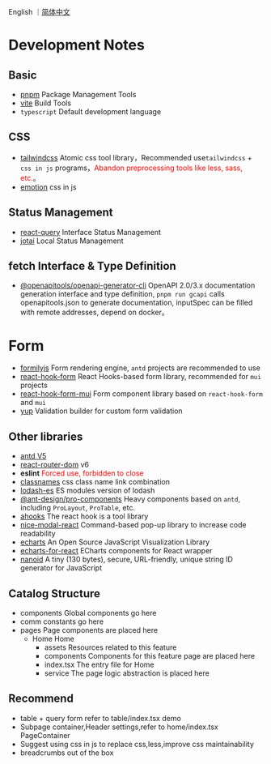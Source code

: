 English ｜[简体中文](./README.zh-cn.md)

# Development Notes

## Basic

- [pnpm](https://pnpm.io/zh/) Package Management Tools
- [vite](https://vitejs.dev/) Build Tools
- `typescript` Default development language

## CSS

- [tailwindcss](https://tailwindcss.com/) Atomic css tool library，Recommended use`tailwindcss` + `css in js` programs，<font style="color:red" >Abandon preprocessing tools like less, sass, etc.</font>。
- [emotion](https://emotion.sh/docs/introduction) css in js

## Status Management

- [react-query](https://react-query.tanstack.com/) Interface Status Management
- [jotai](https://jotai.org/) Local Status Management

## fetch Interface & Type Definition

- [@openapitools/openapi-generator-cli](https://openapi-generator.tech/) OpenAPI 2.0/3.x documentation generation interface and type definition, `pnpm run gcapi` calls openapitools.json to generate documentation, inputSpec can be filled with remote addresses, depend on docker。

# Form

- [formilyjs](https://formilyjs.org/zh-CN) Form rendering engine, `antd` projects are recommended to use
- [react-hook-form](https://react-hook-form.com/) React Hooks-based form library, recommended for `mui` projects
- [react-hook-form-mui](https://github.com/dohomi/react-hook-form-mui) Form component library based on `react-hook-form` and `mui`
- [yup](https://github.com/jquense/yup) Validation builder for custom form validation

## Other libraries

- [antd V5](https://ant.design/index-cn)
- [react-router-dom](https://reactrouter.com/web/guides/quick-start) v6
- **eslint** <font style="color:red" >Forced use, forbidden to close</font>
- [classnames](https://github.com/JedWatson/classnames) css class name link combination
- [lodash-es](https://lodash.com/docs/) ES modules version of lodash
- [@ant-design/pro-components](https://procomponents.ant.design/components) Heavy components based on `antd`, including `ProLayout`, `ProTable`, etc.
- [ahooks](https://ahooks.js.org/zh-CN/) The react hook is a tool library
- [nice-modal-react](@ebay/nice-modal-react) Command-based pop-up library to increase code readability
- [echarts](https://github.com/apache/echarts) An Open Source JavaScript Visualization Library
- [echarts-for-react](https://github.com/hustcc/echarts-for-react) ECharts components for React wrapper
- [nanoid](https://github.com/ai/nanoid) A tiny (130 bytes), secure, URL-friendly, unique string ID generator for JavaScript

## Catalog Structure

- components Global components go here
- comm constants go here
- pages Page components are placed here
  - Home Home
    - assets Resources related to this feature
    - components Components for this feature page are placed here
    - index.tsx The entry file for Home
    - service The page logic abstraction is placed here

## Recommend

- table + query form refer to table/index.tsx demo
- Subpage container,Header settings,refer to home/index.tsx PageContainer
- Suggest using css in js to replace css,less,improve css maintainability
- breadcrumbs out of the box
